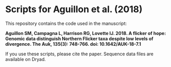 # Scripts for Aguillon et al. (2018)

This repository contains the code used in the manuscript: 

**Aguillon SM, Campagna L, Harrison RG, Lovette IJ. 2018. A flicker of hope: Genomic data distinguish Northern Flicker taxa despite low levels of divergence. The Auk, 135(3): 748-766. doi: 10.1642/AUK-18-7.1**

If you use these scripts, please cite the paper. Sequence data files are available on Dryad.
